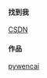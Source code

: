 
#### 找到我

[CSDN](https://blog.csdn.net/u010214511) 

#### 作品

[pywencai](https://github.com/zsrl/pywencai)
